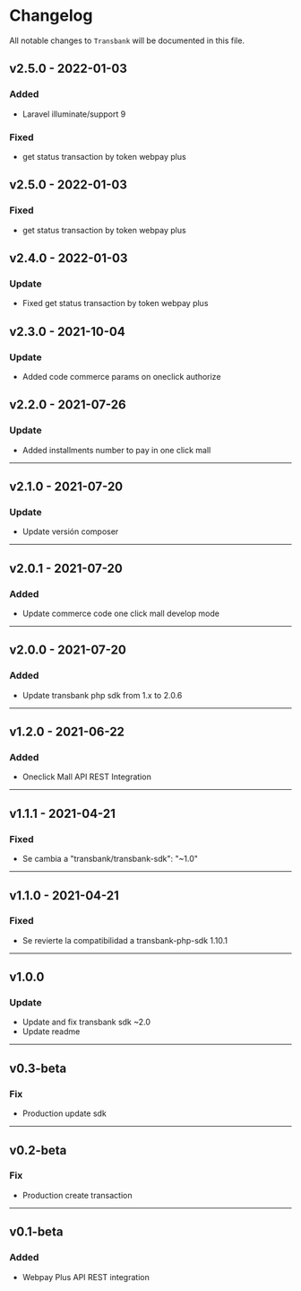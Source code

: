 # Changelog

All notable changes to `Transbank` will be documented in this file.

## v2.5.0 - 2022-01-03
### Added
- Laravel illuminate/support 9
### Fixed
- get status transaction by token webpay plus

## v2.5.0 - 2022-01-03
### Fixed
- get status transaction by token webpay plus

## v2.4.0 - 2022-01-03
### Update
- Fixed get status transaction by token webpay plus

## v2.3.0 - 2021-10-04
### Update
- Added code commerce params on oneclick authorize

## v2.2.0 - 2021-07-26
### Update
- Added installments number to pay in one click mall
---
## v2.1.0 - 2021-07-20
### Update
- Update versión composer
---
## v2.0.1 - 2021-07-20
### Added
- Update commerce code one click mall develop mode
---
## v2.0.0 - 2021-07-20
### Added
- Update transbank php sdk from 1.x to 2.0.6
---
## v1.2.0 - 2021-06-22
### Added
- Oneclick Mall API REST Integration
---
## v1.1.1 - 2021-04-21
### Fixed
- Se cambia a "transbank/transbank-sdk": "~1.0"
---
## v1.1.0 - 2021-04-21
### Fixed
- Se revierte la compatibilidad a transbank-php-sdk 1.10.1
---
## v1.0.0
### Update
- Update and fix transbank sdk ~2.0
- Update readme
---

## v0.3-beta
### Fix
-  Production update sdk
---
## v0.2-beta
### Fix
-  Production create transaction
---
## v0.1-beta
### Added
-  Webpay Plus API REST integration


